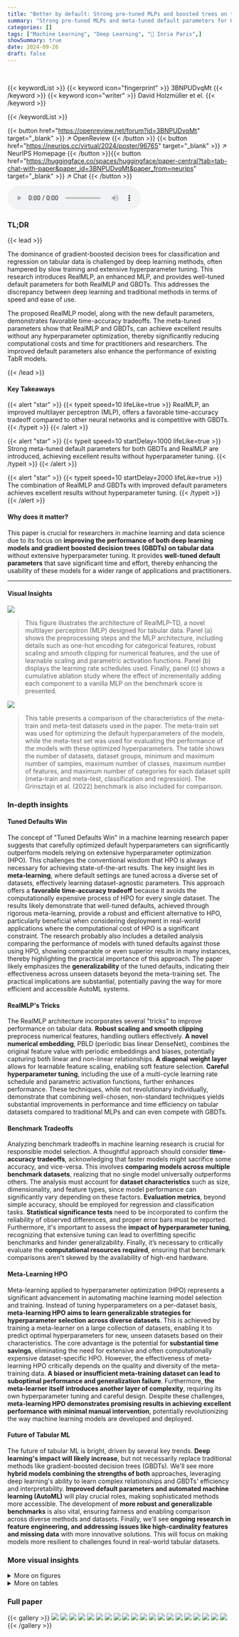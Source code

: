 ```yaml
---
title: "Better by default: Strong pre-tuned MLPs and boosted trees on tabular data"
summary: "Strong pre-tuned MLPs and meta-tuned default parameters for GBDTs and MLPs improve tabular data classification and regression."
categories: []
tags: ["Machine Learning", "Deep Learning", "🏢 Inria Paris",]
showSummary: true
date: 2024-09-26
draft: false
---
```


<br>

{{< keywordList >}}
{{< keyword icon="fingerprint" >}} 3BNPUDvqMt {{< /keyword >}}
{{< keyword icon="writer" >}} David Holzmüller et el. {{< /keyword >}}
 
{{< /keywordList >}}

{{< button href="https://openreview.net/forum?id=3BNPUDvqMt" target="_blank" >}}
↗ OpenReview
{{< /button >}}
{{< button href="https://neurips.cc/virtual/2024/poster/96765" target="_blank" >}}
↗ NeurIPS Homepage
{{< /button >}}{{< button href="https://huggingface.co/spaces/huggingface/paper-central?tab=tab-chat-with-paper&paper_id=3BNPUDvqMt&paper_from=neurips" target="_blank" >}}
↗ Chat
{{< /button >}}



<audio controls>
    <source src="https://ai-paper-reviewer.com/3BNPUDvqMt/podcast.wav" type="audio/wav">
    Your browser does not support the audio element.
</audio>


### TL;DR


{{< lead >}}

The dominance of gradient-boosted decision trees for classification and regression on tabular data is challenged by deep learning methods, often hampered by slow training and extensive hyperparameter tuning. This research introduces RealMLP, an enhanced MLP, and provides well-tuned default parameters for both RealMLP and GBDTs.  This addresses the discrepancy between deep learning and traditional methods in terms of speed and ease of use.

The proposed RealMLP model, along with the new default parameters, demonstrates favorable time-accuracy tradeoffs.  The meta-tuned parameters show that RealMLP and GBDTs,  can achieve excellent results without any hyperparameter optimization, thereby significantly reducing computational costs and time for practitioners and researchers.  The improved default parameters also enhance the performance of existing TabR models.

{{< /lead >}}


#### Key Takeaways

{{< alert "star" >}}
{{< typeit speed=10 lifeLike=true >}} RealMLP, an improved multilayer perceptron (MLP), offers a favorable time-accuracy tradeoff compared to other neural networks and is competitive with GBDTs. {{< /typeit >}}
{{< /alert >}}

{{< alert "star" >}}
{{< typeit speed=10 startDelay=1000 lifeLike=true >}} Strong meta-tuned default parameters for both GBDTs and RealMLP are introduced, achieving excellent results without hyperparameter tuning. {{< /typeit >}}
{{< /alert >}}

{{< alert "star" >}}
{{< typeit speed=10 startDelay=2000 lifeLike=true >}} The combination of RealMLP and GBDTs with improved default parameters achieves excellent results without hyperparameter tuning. {{< /typeit >}}
{{< /alert >}}

#### Why does it matter?
This paper is crucial for researchers in machine learning and data science due to its focus on **improving the performance of both deep learning models and gradient boosted decision trees (GBDTs) on tabular data** without extensive hyperparameter tuning.  It provides **well-tuned default parameters** that save significant time and effort, thereby enhancing the usability of these models for a wider range of applications and practitioners.

------
#### Visual Insights



![](https://ai-paper-reviewer.com/3BNPUDvqMt/figures_4_1.jpg)

> This figure illustrates the architecture of RealMLP-TD, a novel multilayer perceptron (MLP) designed for tabular data.  Panel (a) shows the preprocessing steps and the MLP architecture, including details such as one-hot encoding for categorical features, robust scaling and smooth clipping for numerical features, and the use of learnable scaling and parametric activation functions. Panel (b) displays the learning rate schedules used. Finally, panel (c) shows a cumulative ablation study where the effect of incrementally adding each component to a vanilla MLP on the benchmark score is presented.





![](https://ai-paper-reviewer.com/3BNPUDvqMt/tables_2_1.jpg)

> This table presents a comparison of the characteristics of the meta-train and meta-test datasets used in the paper.  The meta-train set was used for optimizing the default hyperparameters of the models, while the meta-test set was used for evaluating the performance of the models with these optimized hyperparameters. The table shows the number of datasets, dataset groups, minimum and maximum number of samples, maximum number of classes, maximum number of features, and maximum number of categories for each dataset split (meta-train and meta-test, classification and regression).  The Grinsztajn et al. (2022) benchmark is also included for comparison.





### In-depth insights


#### Tuned Defaults Win
The concept of "Tuned Defaults Win" in a machine learning research paper suggests that carefully optimized default hyperparameters can significantly outperform models relying on extensive hyperparameter optimization (HPO).  This challenges the conventional wisdom that HPO is always necessary for achieving state-of-the-art results. The key insight lies in **meta-learning**, where default settings are tuned across a diverse set of datasets, effectively learning dataset-agnostic parameters. This approach offers a **favorable time-accuracy tradeoff** because it avoids the computationally expensive process of HPO for every single dataset.  The results likely demonstrate that well-tuned defaults, achieved through rigorous meta-learning, provide a robust and efficient alternative to HPO, particularly beneficial when considering deployment in real-world applications where the computational cost of HPO is a significant constraint.  The research probably also includes a detailed analysis comparing the performance of models with tuned defaults against those using HPO, showing comparable or even superior results in many instances, thereby highlighting the practical importance of this approach.  The paper likely emphasizes the **generalizability** of the tuned defaults, indicating their effectiveness across unseen datasets beyond the meta-training set.  The practical implications are substantial, potentially paving the way for more efficient and accessible AutoML systems.

#### RealMLP's Tricks
The RealMLP architecture incorporates several "tricks" to improve performance on tabular data.  **Robust scaling and smooth clipping** preprocess numerical features, handling outliers effectively.  **A novel numerical embedding**, PBLD (periodic bias linear DenseNet), combines the original feature value with periodic embeddings and biases, potentially capturing both linear and non-linear relationships.  **A diagonal weight layer** allows for learnable feature scaling, enabling soft feature selection.  **Careful hyperparameter tuning**, including the use of a multi-cycle learning rate schedule and parametric activation functions, further enhances performance. These techniques, while not revolutionary individually, demonstrate that combining well-chosen, non-standard techniques yields substantial improvements in performance and time efficiency on tabular datasets compared to traditional MLPs and can even compete with GBDTs.

#### Benchmark Tradeoffs
Analyzing benchmark tradeoffs in machine learning research is crucial for responsible model selection.  A thoughtful approach should consider **time-accuracy tradeoffs**, acknowledging that faster models might sacrifice some accuracy, and vice-versa.  This involves **comparing models across multiple benchmark datasets**, realizing that no single model universally outperforms others.  The analysis must account for **dataset characteristics** such as size, dimensionality, and feature types, since model performance can significantly vary depending on these factors.  **Evaluation metrics**, beyond simple accuracy, should be employed for regression and classification tasks. **Statistical significance tests** need to be incorporated to confirm the reliability of observed differences, and proper error bars must be reported.  Furthermore, it's important to assess the **impact of hyperparameter tuning**, recognizing that extensive tuning can lead to overfitting specific benchmarks and hinder generalizability. Finally, it’s necessary to critically evaluate the **computational resources required**, ensuring that benchmark comparisons aren't skewed by the availability of high-end hardware.

#### Meta-Learning HPO
Meta-learning applied to hyperparameter optimization (HPO) represents a significant advancement in automating machine learning model selection and training.  Instead of tuning hyperparameters on a per-dataset basis, **meta-learning HPO aims to learn generalizable strategies for hyperparameter selection across diverse datasets**. This is achieved by training a meta-learner on a large collection of datasets, enabling it to predict optimal hyperparameters for new, unseen datasets based on their characteristics.  The core advantage is the potential for **substantial time savings**, eliminating the need for extensive and often computationally expensive dataset-specific HPO.  However, the effectiveness of meta-learning HPO critically depends on the quality and diversity of the meta-training data.  **A biased or insufficient meta-training dataset can lead to suboptimal performance and generalization failure**. Furthermore, **the meta-learner itself introduces another layer of complexity**, requiring its own hyperparameter tuning and careful design.  Despite these challenges, **meta-learning HPO demonstrates promising results in achieving excellent performance with minimal manual intervention**, potentially revolutionizing the way machine learning models are developed and deployed.

#### Future of Tabular ML
The future of tabular ML is bright, driven by several key trends.  **Deep learning's impact will likely increase**, but not necessarily replace traditional methods like gradient-boosted decision trees (GBDTs).  We'll see more **hybrid models combining the strengths of both** approaches, leveraging deep learning's ability to learn complex relationships and GBDTs' efficiency and interpretability.  **Improved default parameters and automated machine learning (AutoML)** will play crucial roles, making sophisticated methods more accessible.  The development of **more robust and generalizable benchmarks** is also vital, ensuring fairness and enabling comparison across diverse methods and datasets. Finally, we'll see **ongoing research in feature engineering, and addressing issues like high-cardinality features and missing data** with more innovative solutions.  This will focus on making models more resilient to challenges found in real-world tabular datasets.


### More visual insights

<details>
<summary>More on figures
</summary>


![](https://ai-paper-reviewer.com/3BNPUDvqMt/figures_4_2.jpg)

> This figure details the components of RealMLP-TD, an improved multilayer perceptron (MLP) with tuned default parameters.  Part (a) illustrates the preprocessing steps and NN architecture of RealMLP-TD. Part (b) shows the learning rate schedules used (coslog4 and flat_cos).  Part (c) shows a cumulative ablation study, demonstrating the individual contribution of each component to the overall performance improvement compared to a vanilla MLP. The study measures improvements on a meta-train benchmark. Error bars represent approximate 95% confidence intervals.


![](https://ai-paper-reviewer.com/3BNPUDvqMt/figures_4_3.jpg)

> This figure shows the architecture and the training process for RealMLP-TD, a novel Multilayer Perceptron (MLP) for tabular data.  Part (a) details the preprocessing steps and the MLP architecture, including components such as categorical embeddings,  numerical embeddings (PL and PBLD), a learnable scaling layer, parametric activation functions, and dropout. Part (b) illustrates the learning rate schedules (coslog4 and flat_cos) used during training. Part (c) presents a cumulative ablation study, demonstrating the impact of each component on the model's performance as compared to a vanilla MLP.  The results highlight the effectiveness of the various design choices in improving RealMLP-TD's accuracy and efficiency.


![](https://ai-paper-reviewer.com/3BNPUDvqMt/figures_7_1.jpg)

> This figure compares multiple machine learning models on various benchmark datasets. The y-axis represents the model performance (classification error or nRMSE, as explained in section 2.2 of the paper) using a shifted geometric mean across multiple test-train splits. The x-axis indicates the average training time per 1000 samples. Each point in the figure shows the performance and training time of a particular method on the specified benchmarks, with error bars representing approximate 95% confidence intervals. Different colors are used to denote different model types (GBDTs, NNs, etc.) and parameter settings (library defaults, tuned defaults, hyperparameter optimization). The figure enables a direct comparison of the tradeoff between speed and accuracy for various algorithms on different datasets.


![](https://ai-paper-reviewer.com/3BNPUDvqMt/figures_8_1.jpg)

> This figure compares various machine learning models on four different benchmarks (meta-train classification, meta-train regression, meta-test classification, meta-test regression) and shows the tradeoff between their accuracy (y-axis) and training time (x-axis). The y-axis uses the shifted geometric mean to aggregate the error across multiple datasets. The x-axis displays average training time per 1000 samples (on the meta-training dataset). Each point represents one model, and error bars provide an estimate of the uncertainty.


![](https://ai-paper-reviewer.com/3BNPUDvqMt/figures_23_1.jpg)

> This figure compares different machine learning models' performance across multiple benchmark datasets. The y-axis represents the model's error rate (classification error or normalized root mean squared error), calculated using a modified geometric mean to account for datasets with zero error.  The x-axis shows the training time for the models, normalized to the time taken to process 1000 data samples.  The graph allows for a direct comparison of models' time-accuracy trade-offs. Error bars represent the 95% confidence interval, illustrating the reliability of the measured error rates.


![](https://ai-paper-reviewer.com/3BNPUDvqMt/figures_24_1.jpg)

> This figure compares various machine learning models' performance across multiple benchmarks.  The y-axis represents the model's accuracy (classification error or nRMSE), using a shifted geometric mean to aggregate results across datasets and multiple random train-test splits.  The x-axis displays the average training time per 1000 samples, measured on the meta-train dataset for efficiency. Error bars indicate approximate 95% confidence intervals, accounting for variability across multiple random splits. Different colors represent different algorithms, including various gradient-boosted decision trees (GBDTs) and neural networks (NNs), with and without hyperparameter optimization (HPO). The figure helps to illustrate the time-accuracy tradeoff of each algorithm and the effect of hyperparameter tuning on the overall performance.


![](https://ai-paper-reviewer.com/3BNPUDvqMt/figures_24_2.jpg)

> This figure compares various machine learning models on different benchmark datasets in terms of their time-accuracy tradeoff.  The y-axis represents the performance, measured as shifted geometric mean classification error or normalized root mean squared error (nRMSE). The x-axis shows the average training time per 1000 samples.  Each point represents a specific model and its performance on a given dataset. Error bars indicate the 95% confidence interval, showing the uncertainty.  The plot aims to visualize which models offer a favorable balance between computational cost and prediction accuracy.


![](https://ai-paper-reviewer.com/3BNPUDvqMt/figures_25_1.jpg)

> This figure compares multiple machine learning models across different benchmark datasets, showing their performance (classification error or nRMSE) against their training time.  The y-axis represents the shifted geometric mean error, a metric designed to be less sensitive to outliers than other aggregation metrics.  The x-axis shows average training time per 1000 samples, measured on a specific subset of the training data for efficiency. The error bars represent 95% confidence intervals.


![](https://ai-paper-reviewer.com/3BNPUDvqMt/figures_26_1.jpg)

> This figure compares various machine learning methods (GBDTs, NNs, ensembles) on four benchmark datasets.  The y-axis shows the model's performance (classification error or nRMSE), while the x-axis displays the training time per 1000 samples.  Error bars represent 95% confidence intervals. The plot highlights the trade-off between accuracy and training time for different models and dataset types, showing RealMLP-TD and RealTabR-D to be competitive with GBDTs.


![](https://ai-paper-reviewer.com/3BNPUDvqMt/figures_28_1.jpg)

> This figure compares the performance of various machine learning models on different benchmarks. The y-axis represents the performance metric (classification error or nRMSE), while the x-axis shows the average training time.  The figure shows the trade-off between accuracy and training time for various models with different parameter settings (library defaults, tuned defaults, and hyperparameter optimization).  The error bars provide a measure of uncertainty.  Overall, this figure visually summarizes the key findings of the paper regarding the comparative performance of different models and parameter tuning methods.


![](https://ai-paper-reviewer.com/3BNPUDvqMt/figures_29_1.jpg)

> This figure compares multiple machine learning models across various benchmarks, showing the trade-off between their performance (measured by classification error or nRMSE) and training time. The results include models using default parameters, tuned default parameters, and hyperparameter optimization (HPO).  Error bars represent the 95% confidence intervals, accounting for variability in the random train-test splits.


![](https://ai-paper-reviewer.com/3BNPUDvqMt/figures_30_1.jpg)

> This figure compares the performance and training time of various machine learning models on multiple benchmark datasets.  The y-axis represents the model's performance (classification error or nRMSE), using a shifted geometric mean to aggregate results across datasets. The x-axis represents the average training time required per 1000 samples.  The models are categorized by the type of model (defaults, tuned defaults, hyperparameter optimization). Error bars indicate 95% confidence intervals.


![](https://ai-paper-reviewer.com/3BNPUDvqMt/figures_31_1.jpg)

> This figure compares the performance of various machine learning models on different benchmark datasets.  The y-axis represents the model's performance (classification error or nRMSE), using a shifted geometric mean to aggregate scores across multiple datasets.  The x-axis represents the average training time per 1000 samples.  The plot allows for a comparison of the models' time-accuracy tradeoffs.  Error bars depict 95% confidence intervals.


![](https://ai-paper-reviewer.com/3BNPUDvqMt/figures_32_1.jpg)

> This figure compares the performance of various machine learning models on different benchmark datasets.  The y-axis represents the model's performance (classification error or nRMSE), and the x-axis shows the average training time per 1000 samples.  The models are categorized by their type (library defaults, tuned defaults, and hyperparameter optimization).  Error bars indicate the 95% confidence intervals, showing the uncertainty in the results. The plot helps visualize the tradeoff between training time and model accuracy across different methods and datasets.


![](https://ai-paper-reviewer.com/3BNPUDvqMt/figures_33_1.jpg)

> This figure compares different machine learning models on several benchmark datasets.  The y-axis shows the performance (error rate for classification, normalized RMSE for regression) of each model, aggregated across multiple runs. The x-axis indicates the training time required by each model. This visualization helps illustrate the speed-accuracy tradeoffs of the different models.


![](https://ai-paper-reviewer.com/3BNPUDvqMt/figures_34_1.jpg)

> This figure compares different machine learning models' performance across various benchmarks in terms of accuracy and training time.  It shows the shifted geometric mean classification error or normalized root mean squared error (nRMSE) against the average training time per 1000 samples. The models include various gradient boosted decision trees (GBDTs), tuned and untuned versions of a multilayer perceptron (MLP) called RealMLP, and other neural network baselines. Error bars represent 95% confidence intervals for the average training time.


![](https://ai-paper-reviewer.com/3BNPUDvqMt/figures_35_1.jpg)

> This figure compares various machine learning models on different benchmarks (meta-train classification, meta-train regression, meta-test classification, meta-test regression, Grinsztajn et al. 2022 classification, Grinsztajn et al. 2022 regression).  For each benchmark, the y-axis shows the performance (classification error or nRMSE) using a shifted geometric mean.  The x-axis shows the average training time per 1000 samples.  The models are represented by different colors, and their performance and speed are compared. Error bars show 95% confidence intervals.


![](https://ai-paper-reviewer.com/3BNPUDvqMt/figures_36_1.jpg)

> This figure compares the performance of various machine learning models on different benchmark datasets.  The y-axis represents the model's performance (classification error or nRMSE), aggregated using a shifted geometric mean. The x-axis shows the average training time required per 1000 samples.  Different model types (GBDTs, NNs) and parameter settings (default, tuned defaults, hyperparameter optimization) are compared. The error bars provide a visual representation of the uncertainty in the results.


![](https://ai-paper-reviewer.com/3BNPUDvqMt/figures_37_1.jpg)

> This figure compares the performance (classification error or nRMSE) and training time of various machine learning models across multiple benchmarks. The y-axis represents the performance metric (lower is better), while the x-axis shows the average training time per 1000 samples. The benchmarks used are: meta-train classification, meta-train regression, meta-test classification, meta-test regression, and the Grinsztajn et al. (2022) benchmarks. Each model is shown in a different color, and error bars representing 95% confidence intervals are provided for better result interpretation.  The figure helps visualize the trade-off between model accuracy and training time.


![](https://ai-paper-reviewer.com/3BNPUDvqMt/figures_38_1.jpg)

> This figure compares various machine learning models' performance across different benchmarks.  The y-axis represents the model's error (classification error or nRMSE) using a shifted geometric mean to aggregate results from multiple dataset splits.  The x-axis shows the average training time per 1000 samples, measured on a meta-training set for efficiency. Error bars represent 95% confidence intervals.  The figure facilitates comparison of models based on their time-accuracy trade-off.


![](https://ai-paper-reviewer.com/3BNPUDvqMt/figures_54_1.jpg)

> This figure presents a comparison of various machine learning models on different benchmarks, illustrating the tradeoff between accuracy and training time.  The y-axis represents the performance (error rate for classification and nRMSE for regression) aggregated across datasets using a shifted geometric mean. The x-axis represents the average training time per 1000 samples. Different model variants (defaults, tuned defaults, hyperparameter-optimized) are compared. The error bars represent 95% confidence intervals, highlighting the statistical significance of the results.


![](https://ai-paper-reviewer.com/3BNPUDvqMt/figures_54_2.jpg)

> This figure compares multiple machine learning models on their performance across various benchmark datasets in terms of time and accuracy.  Specifically, it shows the shifted geometric mean of classification error or normalized root mean squared error (nRMSE) on the y-axis, plotted against average training time per 1000 samples on the x-axis. The models include various gradient-boosted decision trees, as well as different neural network architectures. The figure allows for a direct comparison of the trade-offs between training time and model performance, and also illustrates the effectiveness of using tuned default parameters instead of extensive hyperparameter optimization.  Error bars represent the 95% confidence interval.


![](https://ai-paper-reviewer.com/3BNPUDvqMt/figures_55_1.jpg)

> This figure compares multiple machine learning models' performance on tabular data classification and regression tasks, considering accuracy and training time efficiency. The y-axis represents the shifted geometric mean of classification errors (left) and normalized root mean squared errors (nRMSE) (right). The x-axis shows the average training time per 1000 samples on the CPU.  Different models with varying parameter settings (library defaults, tuned defaults, hyperparameter optimization) are compared, revealing the time-accuracy tradeoffs. Error bars represent 95% confidence intervals.


![](https://ai-paper-reviewer.com/3BNPUDvqMt/figures_58_1.jpg)

> This figure compares the performance of different machine learning methods across four benchmark datasets in terms of their accuracy and training time.  The y-axis represents the average error rate (classification error or normalized root mean squared error), while the x-axis displays the average training time.  Each point represents a specific method, with error bars indicating the 95% confidence interval. The figure allows for a visual comparison of the time-accuracy tradeoff of various methods.


![](https://ai-paper-reviewer.com/3BNPUDvqMt/figures_59_1.jpg)

> This figure compares the performance (in terms of classification error and nRMSE) and training time of various machine learning models across different benchmark datasets.  The y-axis represents the performance, calculated using a shifted geometric mean to aggregate results across multiple datasets. The x-axis shows the average training time per 1000 samples. Different model types (GBDTs, MLPs, and other NNs) and parameter tuning strategies (default, tuned defaults, and hyperparameter optimization) are compared.  Error bars represent the 95% confidence intervals, indicating the uncertainty in the results.


![](https://ai-paper-reviewer.com/3BNPUDvqMt/figures_60_1.jpg)

> This figure compares various machine learning models' performance across different benchmarks in terms of accuracy and training time. The y-axis represents the shifted geometric mean of classification error (for classification tasks) or normalized root mean squared error (nRMSE, for regression tasks). The x-axis represents the average training time per 1000 samples. Each point represents a model's performance on a benchmark, and the error bars indicate the 95% confidence intervals. This visualization helps to understand the trade-off between accuracy and training time for different models.


![](https://ai-paper-reviewer.com/3BNPUDvqMt/figures_61_1.jpg)

> This figure compares the performance of various machine learning models on different benchmark datasets.  The y-axis shows the performance (classification error or nRMSE), using a shifted geometric mean to aggregate results across datasets.  The x-axis represents the average training time for each model. The plot visualizes the time-accuracy trade-off of each model.  Error bars indicate 95% confidence intervals.


![](https://ai-paper-reviewer.com/3BNPUDvqMt/figures_62_1.jpg)

> This figure compares various machine learning models across different benchmarks in terms of their accuracy and training time.  The y-axis represents the shifted geometric mean of classification error or normalized root mean squared error (nRMSE), which are aggregate metrics evaluating model performance across multiple datasets.  The x-axis shows the average training time for each model on 1000 samples.  Error bars represent 95% confidence intervals, providing insights into the uncertainty of the measurements.  This visualization helps to understand the trade-off between model accuracy and the time required for training, allowing for comparisons between different model types and hyperparameter settings (defaults, tuned defaults, and hyperparameter optimization).


![](https://ai-paper-reviewer.com/3BNPUDvqMt/figures_63_1.jpg)

> This figure shows the components of RealMLP-TD, an improved MLP with tuned defaults.  It illustrates the architecture, preprocessing steps, and hyperparameter scheduling. Part (c) specifically demonstrates the incremental improvement in benchmark score achieved by adding each component one at a time, with error bars indicating 95% confidence intervals.


![](https://ai-paper-reviewer.com/3BNPUDvqMt/figures_64_1.jpg)

> This figure compares the performance of various machine learning models across multiple benchmarks.  The y-axis represents the model's error rate (classification error or nRMSE), calculated using a shifted geometric mean to handle potential zero-error cases. The x-axis shows the average training time required per 1000 samples, measured on a subset of the meta-train dataset for computational efficiency. Error bars represent 95% confidence intervals, providing a measure of uncertainty in the results. The figure visually demonstrates the time-accuracy trade-off among different models and across various benchmarks, allowing for a comprehensive comparison of efficiency and performance.


</details>




<details>
<summary>More on tables
</summary>


![](https://ai-paper-reviewer.com/3BNPUDvqMt/tables_17_1.jpg)
> This table provides a detailed overview of the hyperparameters used in the RealMLP-TD and RealMLP-TD-S models. It lists hyperparameters related to numerical and categorical embeddings, preprocessing steps (such as robust scaling and smooth clipping), neural network architecture (number of layers, hidden layer sizes, activation functions), training parameters (optimizer, learning rate, weight decay, etc.), and other hyperparameters. The table also specifies different values used for classification and regression tasks, highlighting the variations in hyperparameter settings depending on the type of task.

![](https://ai-paper-reviewer.com/3BNPUDvqMt/tables_21_1.jpg)
> This table lists the hyperparameter settings used for the RealMLP-TD and RealMLP-TD-S models.  It provides a detailed breakdown of the hyperparameters used in both models, categorized by type (e.g., numerical preprocessing, categorical embedding, NN architecture, initialization, regularization, training, hyperparameters). For each hyperparameter, the table specifies the value used for both classification and regression tasks, as well as noting which hyperparameters are specifically tuned and which ones are kept as library defaults.  The table helps clarify the choices made for hyperparameter optimization and the configuration of the different model components.

![](https://ai-paper-reviewer.com/3BNPUDvqMt/tables_21_2.jpg)
> This table shows the results of comparing different preprocessing methods for numerical features used in the RealMLP-TD-S model.  The methods compared include robust scaling with and without smooth clipping, standardization with and without smooth clipping, quantile transformation (with and without the RTDL version used by Gorishniy et al. [15]), and the kernel density integral transformation [42]. The table reports the relative increase in the meta-train classification and regression benchmark scores for each method compared to using robust scaling with smooth clipping.  95% confidence intervals are provided for each result, and the best performing method in each category is highlighted in bold.

![](https://ai-paper-reviewer.com/3BNPUDvqMt/tables_22_1.jpg)
> This table presents the results of experiments evaluating the impact of bagging and refitting on the performance of LGBM-TD.  It compares different configurations: bagging vs. refitting, one model vs. five models, and individual stopping vs. joint stopping. The relative reduction in benchmark scores (shifted geometric mean) are reported, along with 95% confidence intervals.  The best scores in each column are highlighted.

![](https://ai-paper-reviewer.com/3BNPUDvqMt/tables_22_2.jpg)
> This table presents the results of experiments evaluating different strategies to improve the performance of LGBM-TD, a gradient boosting decision tree model.  The strategies tested involve bagging (training multiple models on different subsets of the data), refitting (training a single model on the full dataset multiple times), using 1 or 5 models, and performing individual stopping or joint stopping (choosing the best epoch/iteration based on individual models or the ensemble). The table shows the improvement in performance (reduction in shifted geometric mean error) for each strategy, along with 95% confidence intervals.  The best-performing configurations are highlighted.

![](https://ai-paper-reviewer.com/3BNPUDvqMt/tables_27_1.jpg)
> This table presents a detailed breakdown of the hyperparameter settings used for both RealMLP-TD and its simplified version, RealMLP-TD-S.  It covers various aspects of the models, including data preprocessing techniques, neural network architecture details (such as the number of layers, neuron counts, activation functions, and embedding methods), optimization parameters (like learning rate, weight decay, optimizer, and scheduling), and training specifics (batch size, number of epochs, and stop criteria).  The table distinguishes between settings for classification and regression tasks, highlighting any differences in hyperparameter choices for these two scenarios.  This level of detail is crucial for understanding how RealMLP-TD was designed and trained, and provides the necessary information for others to reproduce the experiments.

![](https://ai-paper-reviewer.com/3BNPUDvqMt/tables_39_1.jpg)
> This table presents the hyperparameters used for LightGBM in two settings: TD (tuned defaults) and D (library defaults).  It shows the values of parameters such as `num_leaves`, `learning_rate`, `subsample`, `colsample_bytree`, `min_data_in_leaf`, `min_sum_hessian_in_leaf`, `n_estimators`, `bagging_freq`, `max_bin`, and `early_stopping_rounds`.  The values for the TD setting were tuned using the meta-training benchmark, while the D setting uses the default values provided by the LightGBM library.  Italicized hyperparameters indicate those which were not tuned in the TD setting.

![](https://ai-paper-reviewer.com/3BNPUDvqMt/tables_40_1.jpg)
> This table presents the hyperparameter settings for the XGBoost model, comparing the tuned defaults (TD) with the library defaults (D).  It shows hyperparameters for both classification and regression tasks. Note that some hyperparameters were not tuned for the XGB-TD model. The table is part of the Benchmark Details section within the paper.

![](https://ai-paper-reviewer.com/3BNPUDvqMt/tables_40_2.jpg)
> This table lists the hyperparameters used for CatBoost in two scenarios: tuned defaults (TD) and library defaults (D).  The table is divided into sections for classification and regression tasks, showing the specific hyperparameter values used in each scenario.  Italicized hyperparameters indicate those that were not tuned for the TD setting, suggesting the library defaults were retained for those parameters in the tuned default configuration. The table provides a detailed comparison of the hyperparameter settings used for CatBoost in both the tuned default and library default scenarios.

![](https://ai-paper-reviewer.com/3BNPUDvqMt/tables_40_3.jpg)
> This table provides a detailed list of hyperparameters used in the RealMLP-TD and RealMLP-TD-S models.  It breaks down the hyperparameters into categories such as those related to numerical and categorical feature embedding, preprocessing steps (robust scaling and smooth clipping), neural network architecture (number of layers, activation functions), training settings (optimizer, learning rate schedule), and regularization techniques (dropout, weight decay).  The table also shows differences in hyperparameter settings between RealMLP-TD and its simplified version, RealMLP-TD-S. This level of detail allows for a better understanding of how the models are configured and aids in reproducibility.

![](https://ai-paper-reviewer.com/3BNPUDvqMt/tables_41_1.jpg)
> This table lists the hyperparameters used for the RealMLP-TD and RealMLP-TD-S models.  It details the settings for various aspects of the models, including data preprocessing, the neural network architecture (embedding types, number of layers, activation functions, etc.), optimization parameters (optimizer, learning rate, weight decay, etc.), and training parameters (batch size, number of epochs, etc.).  The table distinguishes between settings used for classification tasks and those used for regression tasks.  It shows the specific values used in the default (TD) parameter setting for both models.

![](https://ai-paper-reviewer.com/3BNPUDvqMt/tables_41_2.jpg)
> This table presents a detailed overview of the hyperparameter settings used for both RealMLP-TD and its simplified version, RealMLP-TD-S.  It covers various aspects of the models, including data preprocessing techniques (such as robust scaling and smooth clipping, one-hot encoding, and numerical embeddings), neural network architecture (number of layers, hidden layer sizes, activation functions, dropout, scaling layers, periodic bias linear dense net embeddings), training parameters (optimizer, learning rate schedules, weight decay), and other hyperparameters.  The table helps to understand the differences and similarities between the two models, providing a comprehensive view of the hyperparameter choices made during model development.

![](https://ai-paper-reviewer.com/3BNPUDvqMt/tables_41_3.jpg)
> This table provides a comprehensive overview of the hyperparameters used in the RealMLP-TD and RealMLP-TD-S models. It meticulously lists each hyperparameter, specifying its value for both classification and regression tasks.  The table is organized to clearly show the differences in hyperparameter settings between the two models (RealMLP-TD and RealMLP-TD-S), highlighting choices made for specific components like numerical and categorical embeddings, activation functions, and optimization strategies. This level of detail aids in understanding the design choices and their impact on model performance.

![](https://ai-paper-reviewer.com/3BNPUDvqMt/tables_42_1.jpg)
> This table provides a detailed overview of the hyperparameters used in the RealMLP-TD and RealMLP-TD-S models. It breaks down the hyperparameters into categories such as those related to numerical and categorical embeddings, preprocessing steps, activation functions, optimization parameters, and training settings.  The table shows specific values used for both classification and regression tasks, highlighting any differences in hyperparameter settings between the two model versions and the two tasks. The level of detail provided allows for a comprehensive understanding of the configuration choices made for these models.

![](https://ai-paper-reviewer.com/3BNPUDvqMt/tables_42_2.jpg)
> This table presents the hyperparameters used for the RealTabR-D model.  It includes settings for numerical embeddings (PBLD type), the number of frequencies and embedding dimensions, frequency scale, preprocessing steps (robust scaling and smooth clipping), the use of a scaling layer and its learning rate factor, and label smoothing epsilon.  Other hyperparameters are the same as those used in the TabR-S-D model (as referenced in Table C.8).

![](https://ai-paper-reviewer.com/3BNPUDvqMt/tables_42_3.jpg)
> This table shows the hyperparameter search space used for hyperparameter optimization of LightGBM.  The search space includes parameters such as the number of estimators, bagging frequency, early stopping rounds, number of leaves, learning rate, subsample ratio, feature fraction, minimum data in leaf, and regularization parameters (lambda_l1 and lambda_l2). The values are specified using different distributions like LogUniformInt, LogUniform, and Uniform, which represent the distributions used when sampling the hyperparameters. The search space is adapted from Prokhorenkova et al. [51], with 1000 estimators instead of the original 5000, to balance efficiency and accuracy in the meta-learning context of the study.

![](https://ai-paper-reviewer.com/3BNPUDvqMt/tables_43_1.jpg)
> This table presents the hyperparameter search space used for hyperparameter optimization (HPO) of the XGBoost model.  It specifies the ranges and distributions for each hyperparameter, including the tree method, number of estimators, early stopping rounds, max depth, learning rate, subsample, colsample_bytree, colsample_bylevel, min_child_weight, alpha, lambda, and gamma. The choices made reflect updates to XGBoost since the original paper by Grinsztajn et al. [18] was published.

![](https://ai-paper-reviewer.com/3BNPUDvqMt/tables_43_2.jpg)
> This table presents the hyperparameter search space used for hyperparameter optimization (HPO) of the Light Gradient Boosting Machine (LGBM) model. The search space defines the range and distribution of values for each hyperparameter, which are used during the random search process to find the optimal hyperparameter configuration for the LGBM model. The hyperparameters include: number of estimators, bagging frequency, early stopping rounds, number of leaves, learning rate, subsample ratio, feature fraction, minimum data in leaf, minimum sum of hessian in leaf, L1 regularization, and L2 regularization.

![](https://ai-paper-reviewer.com/3BNPUDvqMt/tables_43_3.jpg)
> This table presents the hyperparameter search space used for random forest (RF) hyperparameter optimization (HPO) in the Grinsztajn et al. [18] benchmark.  The search space defines the range of values considered for each hyperparameter during the optimization process. These hyperparameters include the number of trees, maximum tree depth, splitting criterion, number of features considered at each split, minimum samples required for a split, minimum samples required for a leaf node, whether bootstrapping is used, and minimum decrease in impurity required for a split.  The probability distributions for some of the hyperparameters are also specified.

![](https://ai-paper-reviewer.com/3BNPUDvqMt/tables_44_1.jpg)
> This table provides a detailed overview of the hyperparameters used in the RealMLP-TD and RealMLP-TD-S models.  It breaks down hyperparameters into categories such as data preprocessing, network architecture, optimization, initialization, and regularization. For each hyperparameter, the table specifies the value used in RealMLP-TD and RealMLP-TD-S for both classification and regression tasks, highlighting differences in parameter settings between the two model variations and between classification and regression.

![](https://ai-paper-reviewer.com/3BNPUDvqMt/tables_44_2.jpg)
> This table presents the hyperparameter search space used for optimizing the LightGBM model.  It lists various hyperparameters, their data types (such as integers or floating-point numbers), and the range of values considered during the search. The search space aims to find optimal hyperparameter settings for the LightGBM model that improve its performance on tabular data.

![](https://ai-paper-reviewer.com/3BNPUDvqMt/tables_44_3.jpg)
> This table presents the hyperparameter search space used for hyperparameter optimization of the MLP-PLR model.  It is adapted from Gorishniy et al. [16], but with modifications to the search space for σ (following private communication with an author), and the maximum embedding dimension (reduced to 64 to manage memory usage). The MLP portion of the search space is the same as that used for MLP-HPO in Table C.15.

![](https://ai-paper-reviewer.com/3BNPUDvqMt/tables_45_1.jpg)
> This table shows the hyperparameter search space used for hyperparameter optimization of LightGBM model in the paper.  It specifies ranges or choices for various hyperparameters, including the number of estimators, learning rate, subsample ratio, feature fraction, minimum data in leaf, minimum sum hessian in leaf, lambda_l1 and lambda_l2.  The values provided are ranges or distributions from which the hyperparameter optimizer randomly samples during the search process. The search space is adapted from Prokhorenkova et al. [51], but the number of estimators is reduced from 5000 to 1000 to balance efficiency and accuracy.

![](https://ai-paper-reviewer.com/3BNPUDvqMt/tables_45_2.jpg)
> This table presents the hyperparameter search space used for the FT-Transformer model in the hyperparameter optimization (HPO) experiments.  It shows the ranges and choices for each hyperparameter, including the number of layers, token dimension, feed-forward network dimension factor, dropout rates, learning rate, weight decay, batch size, number of epochs, early stopping patience, preprocessing method (RTDL quantile transform), and number of attention heads.  The modifications from the original paper are noted.

![](https://ai-paper-reviewer.com/3BNPUDvqMt/tables_46_1.jpg)
> This table presents the hyperparameter search space used for hyperparameter optimization (HPO) of the TabR model.  It shows the range of values considered for each hyperparameter during the HPO process.  Some hyperparameters, not specified in the original paper by Gorishniy et al., were chosen based on TabR-S-D settings (Table C.8). Notably, the weight decay hyperparameter's upper bound differs from the original paper.

![](https://ai-paper-reviewer.com/3BNPUDvqMt/tables_48_1.jpg)
> This table lists the characteristics of the datasets used in the meta-train classification benchmark.  For each dataset, it shows the number of samples, the number of numerical features, the number of categorical features, the largest number of categories in any categorical feature, and the number of classes. This information is crucial for understanding the composition of the benchmark used for tuning the default hyperparameters.

![](https://ai-paper-reviewer.com/3BNPUDvqMt/tables_49_1.jpg)
> This table lists the characteristics of datasets used in the meta-train classification benchmark. For each dataset, it shows the dataset name, number of samples, number of numerical features, number of categorical features, the largest number of categories in any categorical feature, and the number of classes.  This information is used to evaluate the performance of various machine learning models.

![](https://ai-paper-reviewer.com/3BNPUDvqMt/tables_50_1.jpg)
> This table lists the characteristics of the datasets used in the meta-train classification benchmark.  For each dataset, it provides the name, number of samples, number of numerical features, number of categorical features, the largest number of categories in any categorical feature, and the number of classes.

![](https://ai-paper-reviewer.com/3BNPUDvqMt/tables_51_1.jpg)
> This table presents the hyperparameters used for the Light Gradient Boosting Machine (LGBM) model. It shows two sets of hyperparameters, one for LGBM with tuned default parameters (LGBM-TD) and one for LGBM with the default parameters from the library (LGBM-D).  For each set, it specifies the hyperparameters for both classification and regression tasks. The table helps to understand the differences in hyperparameter settings between the tuned and default versions of the LGBM model. The italicized hyperparameters are those that were not tuned.

![](https://ai-paper-reviewer.com/3BNPUDvqMt/tables_51_2.jpg)
> This table provides a detailed list of datasets used in the meta-test classification benchmark.  For each dataset, it shows the number of samples, the number of numerical features, the number of categorical features, the largest number of categories in any categorical feature, the number of classes in the target variable, and the corresponding OpenML task ID. This information is crucial for understanding the characteristics of the data used in evaluating the models and for reproducibility.

![](https://ai-paper-reviewer.com/3BNPUDvqMt/tables_52_1.jpg)
> This table provides a list of datasets used in the meta-test classification benchmark. For each dataset, it shows the number of samples, number of numerical features, number of categorical features, the largest number of categories in a categorical feature, the number of classes, and the OpenML task ID. The table gives an overview of the characteristics of the datasets used in the meta-test classification benchmark, which is a subset of the larger meta-test benchmark that includes both classification and regression tasks.

![](https://ai-paper-reviewer.com/3BNPUDvqMt/tables_65_1.jpg)
> This table presents the classification error of eight different machine learning methods on 71 datasets in the meta-train classification benchmark.  For each dataset, the table shows the mean classification error and a 95% confidence interval. The lowest mean classification error for each dataset is highlighted in bold, and any errors whose confidence intervals overlap the lowest are also underlined.

![](https://ai-paper-reviewer.com/3BNPUDvqMt/tables_66_1.jpg)
> This table presents the classification error rates of various untuned machine learning models on a set of datasets.  The table shows the mean error and a 95% confidence interval for each model and dataset, highlighting the model with the lowest average error rate for each dataset.

![](https://ai-paper-reviewer.com/3BNPUDvqMt/tables_67_1.jpg)
> This table presents the classification error for multiple untuned machine learning models across various datasets from the meta-train benchmark.  The results are averages over ten train-validation-test splits, and the table also shows approximate 95% confidence intervals calculated using a t-distribution.  The lowest mean error in each row is highlighted, and errors whose confidence intervals include the lowest mean error are also marked.

![](https://ai-paper-reviewer.com/3BNPUDvqMt/tables_68_1.jpg)
> This table presents the hyperparameter search space used for hyperparameter optimization (HPO) of the Light Gradient Boosting Machine (LGBM) model.  The search space defines the ranges and distributions for various hyperparameters, such as the number of leaves, learning rate, subsample ratio, feature fraction, minimum data in leaf, minimum sum of hessian in leaf, L1 regularization, and L2 regularization.  The values are chosen to balance exploration of the hyperparameter space with computational efficiency during HPO.  The original number of estimators was 5000, but it has been reduced to 1000 in this study.

![](https://ai-paper-reviewer.com/3BNPUDvqMt/tables_69_1.jpg)
> This table presents the classification error of several untuned machine learning models on the meta-train dataset.  The error is calculated as an average over ten train-validation-test splits and includes an approximate 95% confidence interval. The lowest mean error for each dataset is bolded and errors whose confidence intervals include the lowest error are underlined. The table is designed to compare the performance of various models across different datasets.

![](https://ai-paper-reviewer.com/3BNPUDvqMt/tables_70_1.jpg)
> This table lists the hyperparameters used for LightGBM (LGBM) in two different settings: LGBM-TD (tuned default parameters) and LGBM-D (library default parameters).  The table shows the values for each hyperparameter, differentiating between classification and regression tasks.  Italicized hyperparameters indicate those that were not tuned for LGBM-TD. This is essential for understanding how the default parameters were modified to achieve improved performance in the LGBM-TD setting, as described in the paper.

![](https://ai-paper-reviewer.com/3BNPUDvqMt/tables_71_1.jpg)
> This table shows the classification error rates of various untuned machine learning models on a set of datasets from the meta-train benchmark (Btrain).  The results are averages over ten train/validation/test splits, and error bars show approximate 95% confidence intervals calculated using a t-distribution. The lowest mean error in each row is bolded, and rows where the confidence interval overlaps the lowest error are underlined. The models compared include RealMLP-TD, RealTabR-D, TabR-S-D, MLP-PLR-D, MLP-D, CatBoost-TD, LGBM-TD, XGB-TD, and RF-D.

![](https://ai-paper-reviewer.com/3BNPUDvqMt/tables_72_1.jpg)
> This table presents the hyperparameter search space used for hyperparameter optimization (HPO) of LightGBM.  The search space defines the range and distribution of values considered for each hyperparameter during the HPO process. The number of estimators is fixed at 1000, unlike in the original paper by Prokhorenkova et al. [51].

![](https://ai-paper-reviewer.com/3BNPUDvqMt/tables_72_2.jpg)
> This table presents the classification error rates of several machine learning models on various datasets from the meta-train classification benchmark.  The error rates are averages across ten different train/validation/test splits of each dataset.  The table also provides approximate 95% confidence intervals for the average error rates, calculated using the t-distribution and a normality assumption. The lowest average error rate for each dataset is highlighted in bold, and those within one standard error of the lowest are underlined.

![](https://ai-paper-reviewer.com/3BNPUDvqMt/tables_73_1.jpg)
> This table presents the hyperparameter search space used for hyperparameter optimization (HPO) of the LightGBM model.  It lists the hyperparameters, their type, and the range of values explored during the random search process. The search space is adapted from Prokhorenkova et al. [51], but with 1000 estimators instead of 5000, reflecting a balance between efficiency and accuracy.

![](https://ai-paper-reviewer.com/3BNPUDvqMt/tables_73_2.jpg)
> This table shows the nRMSE (normalized Root Mean Squared Error) of several untuned machine learning methods on the Grinsztajn et al. [18] classification benchmark.  For each dataset, the table presents the mean nRMSE and an approximate 95% confidence interval, calculated using the t-distribution. The lowest mean nRMSE for each dataset is bolded, and any other nRMSE values whose confidence intervals overlap with the lowest are also underlined.

![](https://ai-paper-reviewer.com/3BNPUDvqMt/tables_74_1.jpg)
> This table presents the classification error rates for various tuned machine learning methods on the Grinsztajn et al. [18] classification benchmark.  For each dataset, the average error and a 95% confidence interval are shown.  The best-performing method for each dataset is highlighted.

</details>




### Full paper

{{< gallery >}}
<img src="https://ai-paper-reviewer.com/3BNPUDvqMt/1.png" class="grid-w50 md:grid-w33 xl:grid-w25" />
<img src="https://ai-paper-reviewer.com/3BNPUDvqMt/2.png" class="grid-w50 md:grid-w33 xl:grid-w25" />
<img src="https://ai-paper-reviewer.com/3BNPUDvqMt/3.png" class="grid-w50 md:grid-w33 xl:grid-w25" />
<img src="https://ai-paper-reviewer.com/3BNPUDvqMt/4.png" class="grid-w50 md:grid-w33 xl:grid-w25" />
<img src="https://ai-paper-reviewer.com/3BNPUDvqMt/5.png" class="grid-w50 md:grid-w33 xl:grid-w25" />
<img src="https://ai-paper-reviewer.com/3BNPUDvqMt/6.png" class="grid-w50 md:grid-w33 xl:grid-w25" />
<img src="https://ai-paper-reviewer.com/3BNPUDvqMt/7.png" class="grid-w50 md:grid-w33 xl:grid-w25" />
<img src="https://ai-paper-reviewer.com/3BNPUDvqMt/8.png" class="grid-w50 md:grid-w33 xl:grid-w25" />
<img src="https://ai-paper-reviewer.com/3BNPUDvqMt/9.png" class="grid-w50 md:grid-w33 xl:grid-w25" />
<img src="https://ai-paper-reviewer.com/3BNPUDvqMt/10.png" class="grid-w50 md:grid-w33 xl:grid-w25" />
<img src="https://ai-paper-reviewer.com/3BNPUDvqMt/11.png" class="grid-w50 md:grid-w33 xl:grid-w25" />
<img src="https://ai-paper-reviewer.com/3BNPUDvqMt/12.png" class="grid-w50 md:grid-w33 xl:grid-w25" />
<img src="https://ai-paper-reviewer.com/3BNPUDvqMt/13.png" class="grid-w50 md:grid-w33 xl:grid-w25" />
<img src="https://ai-paper-reviewer.com/3BNPUDvqMt/14.png" class="grid-w50 md:grid-w33 xl:grid-w25" />
<img src="https://ai-paper-reviewer.com/3BNPUDvqMt/15.png" class="grid-w50 md:grid-w33 xl:grid-w25" />
<img src="https://ai-paper-reviewer.com/3BNPUDvqMt/16.png" class="grid-w50 md:grid-w33 xl:grid-w25" />
<img src="https://ai-paper-reviewer.com/3BNPUDvqMt/17.png" class="grid-w50 md:grid-w33 xl:grid-w25" />
<img src="https://ai-paper-reviewer.com/3BNPUDvqMt/18.png" class="grid-w50 md:grid-w33 xl:grid-w25" />
<img src="https://ai-paper-reviewer.com/3BNPUDvqMt/19.png" class="grid-w50 md:grid-w33 xl:grid-w25" />
<img src="https://ai-paper-reviewer.com/3BNPUDvqMt/20.png" class="grid-w50 md:grid-w33 xl:grid-w25" />
{{< /gallery >}}